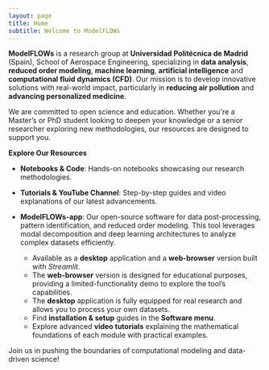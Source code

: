 ```yaml
---
layout: page
title: Home
subtitle: Welcome to ModelFLOWs
---
```


**ModelFLOWs** is a research group at **Universidad Politécnica de Madrid** (Spain), School of Aerospace Engineering, specializing in **data analysis**, **reduced order modeling**, **machine learning**, **artificial intelligence** and **computational fluid dynamics (CFD)**. Our mission is to develop innovative solutions with real-world impact, particularly in **reducing air pollution** and **advancing personalized medicine**.

We are committed to open science and education. Whether you're a Master’s or PhD student looking to deepen your knowledge or a senior researcher exploring new methodologies, our resources are designed to support you.

**Explore Our Resources**

   + **Notebooks & Code**: Hands-on notebooks showcasing our research methodologies.
   
   + **Tutorials & YouTube Channel**: Step-by-step guides and video explanations of our latest advancements.
   
   + **ModelFLOWs-app**: Our open-source software for data post-processing, pattern identification, and reduced order modeling. This tool leverages modal decomposition and deep learning architectures to analyze complex datasets efficiently.
        + Available as a **desktop** application and a **web-browser** version built with *Streamlit*.
        + The **web-browser** version is designed for educational purposes, providing a limited-functionality demo to explore the tool’s capabilities.
        + The **desktop** application is fully equipped for real research and allows you to process your own datasets.
        + Find **installation & setup** guides in the **Software menu**.
        + Explore advanced **video tutorials** explaining the mathematical foundations of each module with practical examples.

Join us in pushing the boundaries of computational modeling and data-driven science! 
